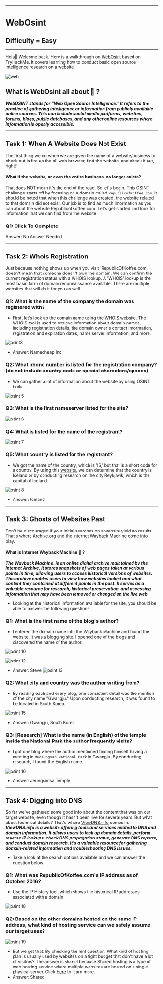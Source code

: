 ***
# WebOsint
## Difficulty = Easy
***

Hola👋 Welcome back. Here is a walkthrough on [WebOsint](https://tryhackme.com/room/webosint) based on TryHackMe. It covers learning how to conduct basic open source intelligence research on a website.

![web](https://github.com/T3chnocr4t/T3chnocr4t.github.io/assets/115868619/9af6f2d8-f7a2-47db-aa4b-3a201b3870bf)

## What is WebOsint all about 🤔 ?
**_WebOSINT stands for "Web Open Source Intelligence." It refers to the practice of gathering intelligence or information from publicly available online sources. This can include social media platforms, websites, forums, blogs, public databases, and any other online resources where information is openly accessible._**

***

## Task 1: When A Website Does Not Exist 
The first thing we do when we are given the name of a website/business to check out is fire up the ol' web browser, find the website, and check it out, right?
#### What if the website, or even the entire business, no longer exists?
That does NOT mean it's the end of the road. So let's begin.
This OSINT challenge starts off by focusing on a domain called ``RepublicofKoffee.com``.
It should be noted that when this challenge was created, the website related to that domain did not exist. Our job is to find as much information as you can about the website RepublicofKoffee.com. Let's get started and look for information that we can find from the website.

### Q1: Click To Complete
Answer: No Answer Needed

***
## Task 2: Whois Registration
Just because nothing shows up when you visit 'RepublicOfKoffee.com,' doesn't mean that someone doesn't own the domain. We can confirm the current registration status with a WHOIS lookup.
A 'WHOIS' lookup is the most basic form of domain reconnaissance available. There are multiple websites that will do it for you as well.

### Q1: What is the name of the company the domain was registered with?
- First, let's look up the domain name using the [WHOIS website](https://www.whois.com/). The WHOIS tool is used to retrieve information about domain names, including registration details, the domain owner's contact information, registration and expiration dates, name server information, and more.

![osint3](https://github.com/T3chnocr4t/T3chnocr4t.github.io/assets/115868619/4411e053-4a05-4e51-9bdb-20ff22e623c6)

- Answer: Namecheap Inc

### Q2: What phone number is listed for the registration company? (do not include country code or special characters/spaces)
- We can gather a lot of information about the website by using OSINT tools

![osint 5](https://github.com/T3chnocr4t/T3chnocr4t.github.io/assets/115868619/8977f544-1e5c-4515-a193-8d334b887ac9)

### Q3: What is the first nameserver listed for the site?

![osint 6](https://github.com/T3chnocr4t/T3chnocr4t.github.io/assets/115868619/b43e7d7f-1c05-4f52-a7fb-cd1d62926783)

### Q4: What is listed for the name of the registrant?

![osint 7](https://github.com/T3chnocr4t/T3chnocr4t.github.io/assets/115868619/c5a658db-8c45-43f7-8d85-acc579e33342)

### Q5: What country is listed for the registrant?
- We got the name of the country, which is 'IS,' but that is a short code for a country. By using this [website](https://www.iban.com/country-codes), we can determine that the country is Iceland or by conducting research on the city Reykjavik, which is the capital of Iceland.

![osint 8](https://github.com/T3chnocr4t/T3chnocr4t.github.io/assets/115868619/7c62876b-4faf-4609-9128-f7e5cca0c21c)

- Answer: Iceland

***
## Task 3: Ghosts of Websites Past 
Don't be discouraged if your initial searches on a website yield no results. That's where [Archive.org](https://archive.org/web/) and the Internet Wayback Machine come into play.

#### What is Internet Wayback Machine 🚙 ?
**_The Wayback Machine, is an online digital archive maintained by the Internet Archive. It stores snapshots of web pages taken at various points in time, allowing users to access historical versions of websites. This archive enables users to view how websites looked and what content they contained at different points in the past. It serves as a valuable resource for research, historical preservation, and accessing information that may have been removed or changed on the live web._**

- Looking at the historical information available for the site, you should be able to answer the following questions:

### Q1: What is the first name of the blog's author?
- I entered the domain name into the Wayback Machine and found the website. It was a blogging site. I opened one of the blogs and discovered the name of the author.

![osint 10](https://github.com/T3chnocr4t/T3chnocr4t.github.io/assets/115868619/1db0e75b-c657-4628-9a00-d6951ba6c637)

![osint 12](https://github.com/T3chnocr4t/T3chnocr4t.github.io/assets/115868619/4061514c-5dbb-440f-b3c6-a748c2015c79)

- Answer: Steve
![osint 13](https://github.com/T3chnocr4t/T3chnocr4t.github.io/assets/115868619/1320df23-8374-4642-9ec4-7eece3d654ba)

### Q2: What city and country was the author writing from?
- By reading each and every blog, one consistent detail was the mention of the city name "Gwangju." Upon conducting research, it was found to be located in South Korea.

![osint 15](https://github.com/T3chnocr4t/T3chnocr4t.github.io/assets/115868619/35467ea3-65c8-4a4b-b0ad-e762ad8d0baa)

- Answer: Gwangju, South Korea

### Q3: [Research] What is the name (in English) of the temple inside the National Park the author frequently visits?
- I got one blog where the author mentioned finding himself having a meeting in `Mudeungsan National Park` in Gwangju. By conducting research, I found the English name.

![osint 16](https://github.com/T3chnocr4t/T3chnocr4t.github.io/assets/115868619/59b0e295-aef3-45dd-aebe-0bee2ac5c9cd)

- Answer: Jeungsimsa Temple

***
## Task 4: Digging into DNS 
So far we've gathered some good info about the content that was on our target website, even though it hasn't been live for several years.
But what about technical details? That's where [ViewDNS.info](https://viewdns.info) comes in. 
**_ViewDNS.info is a website offering tools and services related to DNS and domain information. It allows users to look up domain details, perform reverse IP lookups, check DNS propagation status, generate DNS reports, and conduct domain research. It's a valuable resource for gathering domain-related information and troubleshooting DNS issues._**
- Take a look at the search options available and we can answer the question below:

### Q1: What was RepublicOfKoffee.com's IP address as of October 2016?
- Use the IP History tool, which shows the historical IP addresses associated with a domain.

![osint 18](https://github.com/T3chnocr4t/T3chnocr4t.github.io/assets/115868619/9aa39f9c-7f15-4a72-b08b-8595e0e58f78)

### Q2: Based on the other domains hosted on the same IP address, what kind of hosting service can we safely assume our target uses?

![osint 19](https://github.com/T3chnocr4t/T3chnocr4t.github.io/assets/115868619/26ff94ba-f4c6-421a-a37a-48b0850bc84c)

- But we get that. By checking the hint question: What kind of hosting plan is usually used by websites on a tight budget that don't have a lot of visitors? The answer is  `shared` because Shared hosting is a type of web hosting service where multiple websites are hosted on a single physical server. Click [Here](https://www.quicksprout.com/types-of-web-hosting/) to learn more.
- Answer: Shared


















